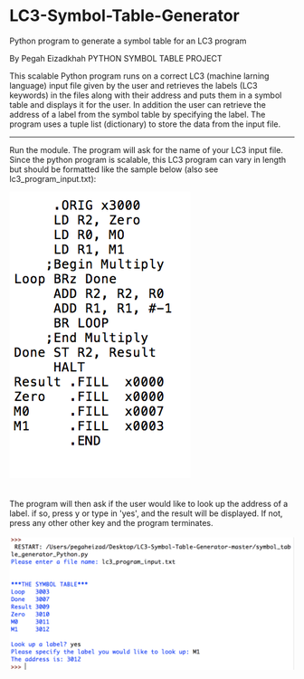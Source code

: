 # LC3-Symbol-Table-Generator
Python program to generate a symbol table for an LC3 program

By Pegah Eizadkhah
PYTHON SYMBOL TABLE PROJECT

This scalable Python program runs on a correct LC3 (machine larning language) input file given by the user and retrieves
the labels (LC3 keywords) in the files along with their address and puts them in a
symbol table and displays it for the user. In addition the user can retrieve the
address of a label from the symbol table by specifying the label. The program uses 
a tuple list (dictionary) to store the data from the input file. 

****************************************************************

Run the module.
The program will ask for the name of your LC3 input file. Since the python program is scalable, this LC3 program can vary in length but should be formatted like the sample below (also see lc3_program_input.txt):

![alt text](https://github.com/Pegah-Eizad/LC3-Symbol-Table-Generator/blob/master/sample_input_example.png "example")      
<br></br>
The program will then ask if the user would like to look up the address of a label. 
if so, press y or type in 'yes', and the result will be displayed. 
If not, press any other other key and the program terminates.
<br></br>
![alt text](https://github.com/Pegah-Eizad/LC3-Symbol-Table-Generator/blob/master/example.png "example")






